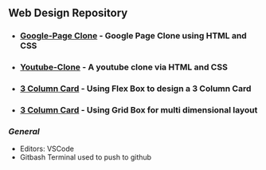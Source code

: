 ## Web Design Repository

- ### **[Google-Page Clone](./GOOGLEPAGE-CLONE/google.html)** - Google Page Clone using HTML and CSS

- ### **[Youtube-Clone](./YOUTUBE-CLONE/youtube.html)** - A youtube clone via HTML and CSS

- ### **[3 Column Card](./3-COLUMN-CARD/index.html)** - Using Flex Box to design a 3 Column Card

- ### **[3 Column Card](./3-COLUMN-CARD/grid.html)** - Using Grid Box for multi dimensional layout

### **_General_**

- Editors: VSCode
- Gitbash Terminal used to push to github
